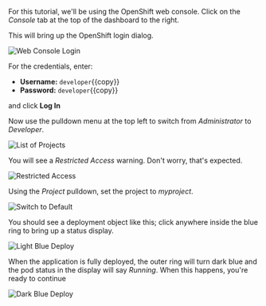 For this tutorial, we'll be using the OpenShift web console.
Click on the _Console_ tab at the top of the dashboard to the right.

This will bring up the OpenShift login dialog.

![Web Console Login](./certifai-notebook/assets/01-web-console-login.png)

For the credentials, enter:

* **Username:** ``developer``{{copy}}
* **Password:** ``developer``{{copy}}

and click **Log In**

Now use the pulldown menu at the top left to switch from _Administrator_ to _Developer_.

![List of Projects](./certifai-notebook/assets/01-switch-to-developer.png)

You will see a _Restricted Access_ warning. Don't worry, that's expected.

![Restricted Access](./certifai-notebook/assets/01-restricted-access.png)

Using the _Project_ pulldown, set the project to _myproject_.

![Switch to Default](./certifai-notebook/assets/01-switch-from-default.png)

You should see a deployment object like this; click anywhere inside the blue ring to bring up a status display.

![Light Blue Deploy](./certifai-notebook/assets/01-light-blue-deploy.png)

When the application is fully deployed, the outer ring will turn dark blue
and the pod status in the display will say _Running_. When this happens,
you're ready to continue

![Dark Blue Deploy](./certifai-notebook/assets/01-dark-blue-with-running.png)
